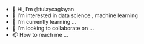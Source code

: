 - 👋 Hi, I’m @tulaycaglayan
- 👀 I’m interested in data science , machine learning 
- 🌱 I’m currently learning ...
- 💞️ I’m looking to collaborate on ...
- 📫 How to reach me ...

<!---
tulaycaglayan/tulaycaglayan is a ✨ special ✨ repository because its `README.md` (this file) appears on your GitHub profile.
You can click the Preview link to take a look at your changes.
--->

